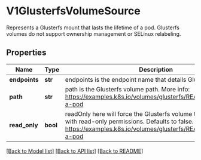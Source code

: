 # V1GlusterfsVolumeSource

Represents a Glusterfs mount that lasts the lifetime of a pod. Glusterfs volumes do not support ownership management or SELinux relabeling.
## Properties
Name | Type | Description | Notes
------------ | ------------- | ------------- | -------------
**endpoints** | **str** | endpoints is the endpoint name that details Glusterfs topology. | 
**path** | **str** | path is the Glusterfs volume path. More info: https://examples.k8s.io/volumes/glusterfs/README.md#create-a-pod | 
**read_only** | **bool** | readOnly here will force the Glusterfs volume to be mounted with read-only permissions. Defaults to false. More info: https://examples.k8s.io/volumes/glusterfs/README.md#create-a-pod | [optional] 

[[Back to Model list]](../README.md#documentation-for-models) [[Back to API list]](../README.md#documentation-for-api-endpoints) [[Back to README]](../README.md)


